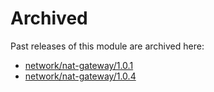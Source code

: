 # Archived

Past releases of this module are archived here:

- [network/nat-gateway/1.0.1](https://github.com/Azure/bicep-registry-modules/releases/tag/network/nat-gateway/1.0.1)
- [network/nat-gateway/1.0.4](https://github.com/Azure/bicep-registry-modules/releases/tag/network/nat-gateway/1.0.4)
